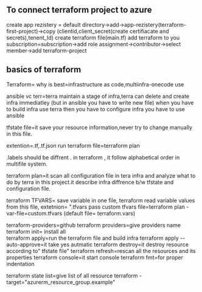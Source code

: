## To connect terraform project to azure

create app rezistery = default directory->add->app-rezistery(terraform-first-project)->copy (clientid,client_secret(create certifiacate and secrets),tenent_Id)
create terraform file(main.tf)
add terraform to you subscription=subscription->add role assignment->contributor->select member->add terraform-project

## basics of terraform
Terraform=
why is best=infrastructure as code,multiinfra-onecode use

ansible vc terr=terra maintain a stage of infra,terra can delete and create infra immediatley (but in ansible you have to write new file)
when you have to build infra use terra then you have to configure infra you have to use ansible

tfstate file=it save your resource information,never try to change manually in this file.

extention=.tf,.tf.json
run terraform file=terraform plan

.labels should be diffrent
. in terraform , it follow alphabetical order in multifile system.

terraform plan=it scan all configuration file in tera infra and analyze what to do by terra in this project.it describe infra diffrence b/w tfstate and configuration file.

terraform TFVARS= save variable in one file, terraform  read variable values from this file, extetnion= "<name>.tfvars
pass custom tfvars file=terraform plan -var-file=custom.tfvars (default file= terraform.vars)


terraform-providers=github
terraform providers=give providers name
terraform init= install all  
terraform apply=run the terraform file and build infra
terraform apply --auto-approve=it take yes autmatic
terraform destroy=it destroy resource according to" tfstate file"
terraform refresh=rescan all the resources and its properties
terraform console=it start console
terraform fmt=for proper indentation

terraform state list=give list of all resource
terraform -target="azurerm_resource_group.example"
